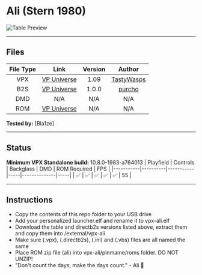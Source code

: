 # Ali (Stern 1980)  

![Table Preview](https://github.com/Bla1ze/vpx-images/blob/main/vpx-ali.png)

---

## Files
| File Type | Link | Version | Author |
|:---------:|:----:|:-------:|:------:|
| VPX | [VP Universe](https://vpuniverse.com/files/file/19395-ali-stern-1980/) | 1.09 | [TastyWasps](https://vpuniverse.com/profile/44724-tastywasps/) |
| B2S | [VP Universe](https://vpuniverse.com/files/file/17191-ali-stern-1980-b2s-backglass-full-dmd/) | 1.0.0 | [purcho](https://vpuniverse.com/profile/121-purcho/) |
| DMD | N/A | N/A | N/A |
| ROM | [VP Universe](https://www.vpforums.org/index.php?app=downloads&showfile=741) | N/A | N/A |

**Tested by:** [Bla1ze]

---

## Status 
**Minimum VPX Standalone build:** 10.8.0-1983-a764013
| Playfield | Controls | Backglass | DMD | ROM Required | FPS | 
|-----------|----------|-----------|-----|--------------|-----|
| :white_check_mark: | :white_check_mark: | :white_check_mark: | :white_check_mark: | :white_check_mark: | 55 |

---

## Instructions
- Copy the contents of this repo folder to your USB drive
- Add your personalized launcher.elf and rename it to vpx-ali.elf
- Download the table and directb2s versions listed above, extract them and copy them into /external/vpx-ali
- Make sure (.vpx), (.directb2s), (.ini) and (.vbs) files are all named the same
- Place ROM zip file (ali) into vpx-ali/pinmame/roms folder. DO NOT UNZIP!
- "Don't count the days, make the days count." - Ali 🥊
